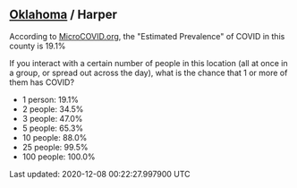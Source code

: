 
## [Oklahoma](/united-states/oklahoma) / Harper

According to [MicroCOVID.org](http://microcovid.org),
the "Estimated Prevalence" of COVID in this county is 19.1%

If you interact with a certain number of people in this location
(all at once in a group, or spread out across the day), what is the chance that
1 or more of them has COVID?

- 1 person: 19.1%
- 2 people: 34.5%
- 3 people: 47.0%
- 5 people: 65.3%
- 10 people: 88.0%
- 25 people: 99.5%
- 100 people: 100.0%

Last updated: 2020-12-08 00:22:27.997900 UTC
